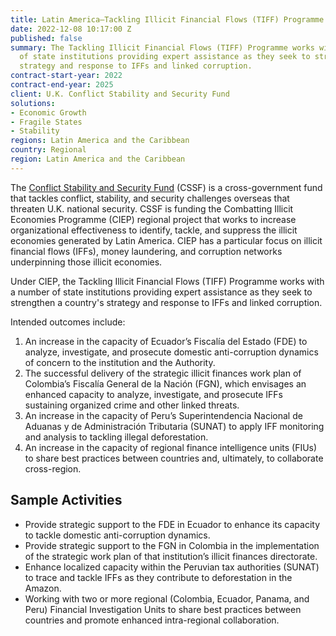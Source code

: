 ```yaml
---
title: Latin America—Tackling Illicit Financial Flows (TIFF) Programme
date: 2022-12-08 10:17:00 Z
published: false
summary: The Tackling Illicit Financial Flows (TIFF) Programme works with a number
  of state institutions providing expert assistance as they seek to strengthen a country's
  strategy and response to IFFs and linked corruption.
contract-start-year: 2022
contract-end-year: 2025
client: U.K. Conflict Stability and Security Fund
solutions:
- Economic Growth
- Fragile States
- Stability
regions: Latin America and the Caribbean
country: Regional
region: Latin America and the Caribbean
---
```


The [Conflict Stability and Security Fund](https://www.gov.uk/government/organisations/conflict-stability-and-security-fund/about) (CSSF) is a cross-government fund that tackles conflict, stability, and security challenges overseas that threaten U.K. national security. CSSF is funding the Combatting Illicit Economies Programme (CIEP) regional project that works to increase organizational effectiveness to identify, tackle, and suppress the illicit economies generated by Latin America. CIEP has a particular focus on illicit financial flows (IFFs), money laundering, and corruption networks underpinning those illicit economies.

Under CIEP, the Tackling Illicit Financial Flows (TIFF) Programme works with a number of state institutions providing expert assistance as they seek to strengthen a country's strategy and response to IFFs and linked corruption.

Intended outcomes include:
1. An increase in the capacity of Ecuador’s Fiscalía del Estado (FDE) to analyze, investigate, and prosecute domestic anti-corruption dynamics of concern to the institution and the Authority.
2. The successful delivery of the strategic illicit finances work plan of Colombia’s Fiscalía General de la Nación (FGN), which envisages an enhanced capacity to analyze, investigate, and prosecute IFFs sustaining organized crime and other linked threats.
3. An increase in the capacity of Peru’s Superintendencia Nacional de Aduanas y de Administración Tributaria (SUNAT) to apply IFF monitoring and analysis to tackling illegal deforestation.
4. An increase in the capacity of regional finance intelligence units (FIUs) to share best practices between countries and, ultimately, to collaborate cross-region.

## Sample Activities

* Provide strategic support to the FDE in Ecuador to enhance its capacity to tackle domestic anti-corruption dynamics.
* Provide strategic support to the FGN in Colombia in the implementation of the strategic work plan of that institution’s illicit finances directorate.
* Enhance localized capacity within the Peruvian tax authorities (SUNAT) to trace and tackle IFFs as they contribute to deforestation in the Amazon.
* Working with two or more regional (Colombia, Ecuador, Panama, and Peru) Financial Investigation Units to share best practices between countries and promote enhanced intra-regional collaboration.

